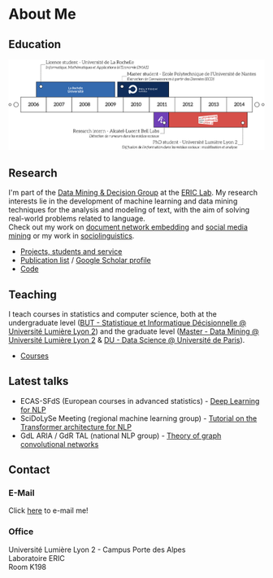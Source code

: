 # About Me

## Education

![Visual resume](assets/images/visual_resume.png)

## Research

I'm part of the [Data Mining & Decision Group](https://eric.msh-lse.fr/recherche/equipe-dmd/) at the [ERIC Lab](https://eric.msh-lse.fr). My research interests lie in the development of machine learning and data mining techniques for the analysis and modeling of text, with the aim of solving real-world problems related to language. <br>Check out my work on  [document network embedding](document_network_embedding.md) and [social media mining](social_media_mining.md) or my work in [sociolinguistics](sociolinguistics.md).

- [Projects, students and service](research.md)
- [Publication list](publications.md) / [Google Scholar profile](https://scholar.google.com/citations?user=mM_oO18AAAAJ)
- [Code](code.md)

## Teaching

I teach courses in statistics and computer science, both at the undergraduate level ([BUT - Statistique et Informatique Décisionnelle @ Université Lumière Lyon 2](https://iut.univ-lyon2.fr/formations/but/b-u-t-statistique-et-informatique-decisionnelle)) and the graduate level ([Master - Data Mining @ Université Lumière Lyon 2](https://www.univ-lyon2.fr/master-2-informatique-data-mining-data-mining-1) & [DU - Data Science @ Université de Paris](https://iutparis-seine.u-paris.fr/metiers-de-la-data/diplome-duniversite-analyste-data-science/)).

- [Courses](teaching.md)

## Latest talks

- ECAS-SFdS (European courses in advanced statistics) - [Deep Learning for NLP](#)
- SciDoLySe Meeting (regional machine learning group) - [Tutorial on the Transformer architecture for NLP](http://scidolyse.ens-lyon.fr/sites/default/files/2021-05/guile_small.pdf)
- GdL ARIA / GdR TAL (national NLP group) - [Theory of graph convolutional networks](http://www.asso-aria.org/gdl/2021/20210115/)

## Contact

### E-Mail

Click <a href="mailto:adrien.guille&#64;univ-lyon2.fr">here</a> to e-mail me!

### Office
Université Lumière Lyon 2 - Campus Porte des Alpes<br>Laboratoire ERIC<br>Room K198
